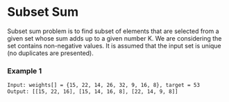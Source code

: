 # Subset Sum

Subset sum problem is to find subset of elements that are selected from a given set whose sum adds up to a given number K. We are considering the set contains non-negative values. It is assumed that the input set is unique (no duplicates are presented).

### Example 1
```sh
Input: weights[] = {15, 22, 14, 26, 32, 9, 16, 8}, target = 53 
Output: [[15, 22, 16], [15, 14, 16, 8], [22, 14, 9, 8]]
```
